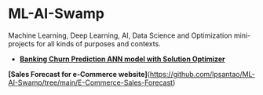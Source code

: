 # ML-AI-Swamp
Machine Learning, Deep Learning, AI, Data Science and Optimization mini-projects for all kinds of purposes and contexts. 

* **[Banking Churn Prediction ANN model with Solution Optimizer](https://github.com/lpsantao/ML-AI-Swamp/tree/main/Bank-Churn-Prediction)**


**[Sales Forecast for e-Commerce website]**(https://github.com/lpsantao/ML-AI-Swamp/tree/main/E-Commerce-Sales-Forecast)
